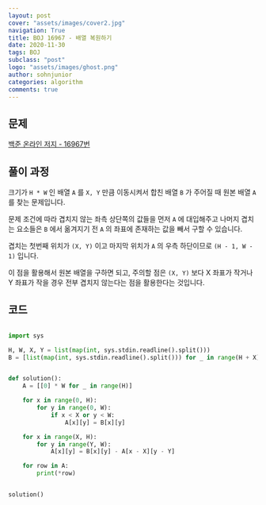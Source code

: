 ```yaml
---
layout: post
cover: "assets/images/cover2.jpg"
navigation: True
title: BOJ 16967 - 배열 복원하기
date: 2020-11-30
tags: BOJ
subclass: "post"
logo: "assets/images/ghost.png"
author: sohnjunior
categories: algorithm
comments: true
---
```


## 문제

[백준 온라인 저지 - 16967번](https://www.acmicpc.net/problem/16967)

## 풀이 과정

크기가 `H * W` 인 배열 `A` 를 `X, Y` 만큼 이동시켜서 합친 배열 `B` 가 주어질 때 원본 배열 `A` 를 찾는 문제입니다.

문제 조건에 따라 겹치지 않는 좌측 상단쪽의 값들을 먼저 `A` 에 대입해주고 나머지 겹치는 요소들은 `B` 에서 옮겨지기 전 `A` 의 좌표에 존재하는 값을 빼서 구할 수 있습니다.

겹치는 첫번째 위치가 `(X, Y)` 이고 마지막 위치가 `A` 의 우측 하단이므로 `(H - 1, W - 1)` 입니다.

이 점을 활용해서 원본 배열을 구하면 되고, 주의할 점은 `(X, Y)` 보다 X 좌표가 작거나 Y 좌표가 작을 경우 전부 겹치지 않는다는 점을 활용한다는 것입니다.

## 코드

```python

import sys

H, W, X, Y = list(map(int, sys.stdin.readline().split()))
B = [list(map(int, sys.stdin.readline().split())) for _ in range(H + X)]


def solution():
    A = [[0] * W for _ in range(H)]

    for x in range(0, H):
        for y in range(0, W):
            if x < X or y < W:
                A[x][y] = B[x][y]

    for x in range(X, H):
        for y in range(Y, W):
            A[x][y] = B[x][y] - A[x - X][y - Y]

    for row in A:
        print(*row)


solution()

```
